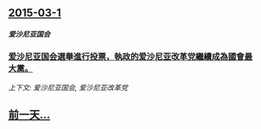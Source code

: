 ## [2015-03-1](/news/2015/03/1/index.md)

##### 爱沙尼亚国会
### [爱沙尼亚国会選舉進行投票，執政的爱沙尼亚改革党繼續成為國會最大黨。 ](/news/2015/03/1/爱沙尼亚国会選舉進行投票-執政的爱沙尼亚改革党繼續成為國會最大黨.md)
_上下文: 爱沙尼亚国会, 爱沙尼亚改革党_

## [前一天...](/news/2015/02/28/index.md)

